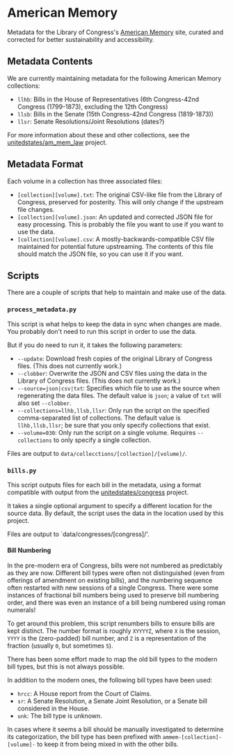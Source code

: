 American Memory
===============

Metadata for the Library of Congress's [American Memory](http://memory.loc.gov/ammem/amlaw/lawhome.html) site, curated and corrected for better sustainability and accessibility.

Metadata Contents
-----------------

We are currently maintaining metadata for the following American Memory collections:

* `llhb`: Bills in the House of Representatives (6th Congress-42nd Congress (1799-1873), excluding the 12th Congress)
* `llsb`: Bills in the Senate (15th Congress-42nd Congress (1819-1873))
* `llsr`: Senate Resolutions/Joint Resolutions (dates?)

For more information about these and other collections, see the [unitedstates/am_mem_law](https://github.com/unitedstates/am_mem_law) project.

Metadata Format
---------------

Each volume in a collection has three associated files:

* `[collection][volume].txt`: The original CSV-like file from the Library of Congress, preserved for posterity. This will only change if the upstream file changes.
* `[collection][volume].json`: An updated and corrected JSON file for easy processing. This is probably the file you want to use if you want to use the data.
* `[collection][volume].csv`: A mostly-backwards-compatible CSV file maintained for potential future upstreaming. The contents of this file should match the JSON file, so you can use it if you want.

Scripts
-------

There are a couple of scripts that help to maintain and make use of the data.

### `process_metadata.py` ###

This script is what helps to keep the data in sync when changes are made. You probably don't need to run this script in order to use the data.

But if you do need to run it, it takes the following parameters:

* `--update`: Download fresh copies of the original Library of Congress files. (This does not currently work.)
* `--clobber`: Overwrite the JSON and CSV files using the data in the Library of Congress files. (This does not currently work.)
* `--source=json|csv|txt`: Specifies which file to use as the source when regenerating the data files. The default value is `json`; a value of `txt` will also set `--clobber`.
* `--collections=llhb,llsb,llsr`: Only run the script on the specified comma-separated list of collections. The default value is `llhb,llsb,llsr`; be sure that you only specify collections that exist.
* `--volume=030`: Only run the script on a single volume. Requires `--collections` to only specify a single collection.

Files are output to `data/collecctions/[collection]/[volume]/`.

### `bills.py` ###

This script outputs files for each bill in the metadata, using a format compatible with output from the [unitedstates/congress](https://github.com/unitedstates/congress) project.

It takes a single optional argument to specify a different location for the source data. By default, the script uses the data in the location used by this project.

Files are output to `data/congresses/[congress]/'.

#### Bill Numbering ####

In the pre-modern era of Congress, bills were not numbered as predictably as they are now. Different bill types were often not distinguished (even from offerings of amendment on existing bills), and the numbering sequence often restarted with new sessions of a single Congress. There were some instances of fractional bill numbers being used to preserve bill numbering order, and there was even an instance of a bill being numbered using roman numerals!

To get around this problem, this script renumbers bills to ensure bills are kept distinct. The number format is roughly `XYYYYZ`, where `X` is the session, `YYYY` is the (zero-padded) bill number, and `Z` is a representation of the fraction (usually `0`, but sometimes `5`).

There has been some effort made to map the old bill types to the modern bill types, but this is not always possible.

In addition to the modern ones, the following bill types have been used:

* `hrcc`: A House report from the Court of Claims.
* `sr`: A Senate Resolution, a Senate Joint Resolution, or a Senate bill considered in the House.
* `unk`: The bill type is unknown.

In cases where it seems a bill should be manually investigated to determine its categorization, the bill type has been prefixed with `ammem-[collection]-[volume]-` to keep it from being mixed in with the other bills.
